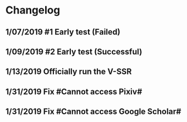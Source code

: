 # Changelog
## 1/07/2019    #1 Early test (Failed)  
## 1/09/2019    #2 Early test (Successful)  
## 1/13/2019    Officially run the V-SSR  
## 1/31/2019    Fix #Cannot access Pixiv#   
## 1/31/2019    Fix #Cannot access Google Scholar#  
